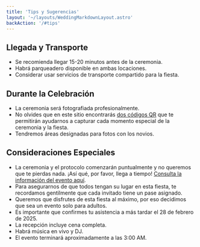 ```yaml
---
title: 'Tips y Sugerencias'
layout: '~/layouts/WeddingMarkdownLayout.astro'
backAction: '/#tips'
---
```


## Llegada y Transporte

- Se recomienda llegar 15-20 minutos antes de la ceremonia.
- Habrá parqueadero disponible en ambas locaciones.
- Considerar usar servicios de transporte compartido para la fiesta.

## Durante la Celebración

- La ceremonia será fotografiada profesionalmente.
- No olvides que en este sitio encontrarás <a href="/#fotos">dos códigos QR</a> que te permitirán ayudarnos a capturar cada momento especial de la ceremonia y la fiesta.
- Tendremos áreas designadas para fotos con los novios.

## Consideraciones Especiales

- La ceremonia y el protocolo comenzarán puntualmente y no queremos que te pierdas nada. ¡Así qué, por favor, llega a tiempo! <a href="/#evento">Consulta la información del evento aquí</a>.
- Para asegurarnos de que todos tengan su lugar en esta fiesta, te recordamos gentilmente que cada invitado tiene un pase asignado.
- Queremos que disfrutes de esta fiesta al máximo, por eso decidimos que sea un evento solo para adultos.
- Es importante que confirmes tu asistencia a más tardar el 28 de febrero de 2025.
- La recepción incluye cena completa.
- Habrá música en vivo y DJ.
- El evento terminará aproximadamente a las 3:00 AM.
